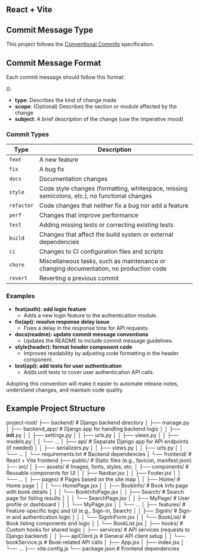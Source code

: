 ## React + Vite

## Commit Message Type
This project follows the [Conventional Commits](https://gist.github.com/qoomon/5dfcdf8eec66a051ecd85625518cfd13) specification.

## Commit Message Format
Each commit message should follow this format:

<type>(<scope>): <subject>

- **type**: Describes the kind of change made
- **scope**: (Optional) Describes the section or module affected by the change
- **subject**: A brief description of the change (use the imperative mood)

### Commit Types
| Type     | Description                                                                                   |
|----------|-----------------------------------------------------------------------------------------------|
| `feat`   | A new feature                                                                                 |
| `fix`    | A bug fix                                                                                     |
| `docs`   | Documentation changes                                                                         |
| `style`  | Code style changes (formatting, whitespace, missing semicolons, etc.), no functional changes |
| `refactor` | Code changes that neither fix a bug nor add a feature                                      |
| `perf`   | Changes that improve performance                                                              |
| `test`   | Adding missing tests or correcting existing tests                                             |
| `build`  | Changes that affect the build system or external dependencies                                 |
| `ci`     | Changes to CI configuration files and scripts                                                 |
| `chore`  | Miscellaneous tasks, such as maintenance or changing documentation, no production code       |
| `revert` | Reverting a previous commit                                                                  |

### Examples
- **feat(auth): add login feature**
  - Adds a new login feature to the authentication module.
- **fix(api): resolve response delay issue**
  - Fixes a delay in the response time for API requests.
- **docs(readme): update commit message conventions**
  - Updates the README to include commit message guidelines.
- **style(header): format header component code**
  - Improves readability by adjusting code formatting in the header component.
- **test(api): add tests for user authentication**
  - Adds unit tests to cover user authentication API calls.

Adopting this convention will make it easier to automate release notes, understand changes, and maintain code quality.

## Example Project Structure
project-root/
├── backend/               # Django backend directory
│   ├── manage.py
│   ├── backend_app/       # Django app for handling backend logic
│   │   ├── __init__.py
│   │   ├── settings.py
│   │   ├── urls.py
│   │   ├── views.py
│   │   ├── models.py
│   │   └── ...
│   ├── api/               # Separate Django app for API endpoints (if needed)
│   │   ├── serializers.py
│   │   ├── views.py
│   │   ├── urls.py
│   │   └── ...
│   └── requirements.txt   # Backend dependencies
│
└── frontend/              # React + Vite frontend
    ├── public/            # Static files (e.g., favicon, manifest.json)
    ├── src/
    │   ├── assets/        # Images, fonts, styles, etc.
    │   ├── components/    # Reusable components for UI
    │   │   ├── Navbar.jsx
    │   │   ├── Footer.jsx
    │   │   └── ...
    │   ├── pages/         # Pages based on the site map
    │   │   ├── Home/      # Home page
    │   │   │   └── HomePage.jsx
    │   │   ├── BookInfo/  # Book Info page with book details
    │   │   │   └── BookInfoPage.jsx
    │   │   ├── Search/    # Search page for listing results
    │   │   │   └── SearchPage.jsx
    │   │   ├── MyPage/    # User profile or dashboard
    │   │   │   └── MyPage.jsx
    │   │   └── ...
    │   ├── features/      # Feature-specific logic and UI (e.g., Sign-in, Search)
    │   │   ├── SignIn/    # Sign-in and authentication logic
    │   │   │   └── SignInForm.jsx
    │   │   └── BookList/  # Book listing components and logic
    │   │       └── BookList.jsx
    │   ├── hooks/         # Custom hooks for shared logic
    │   ├── services/      # API services (requests to Django backend)
    │   │   ├── apiClient.js  # General API client setup
    │   │   └── bookService.js # Book-related API calls
    │   ├── App.jsx
    │   ├── index.jsx
    │   └── ...
    ├── vite.config.js
    └── package.json       # Frontend dependencies
